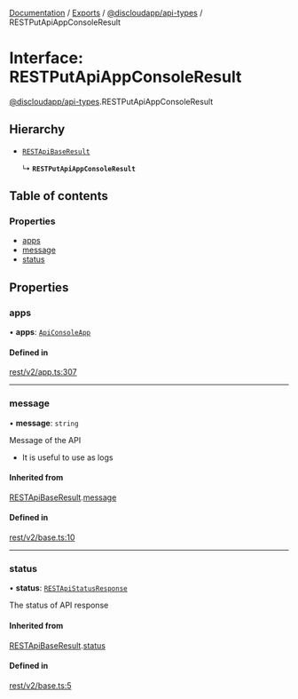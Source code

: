 [Documentation](../README.md) / [Exports](../modules.md) / [@discloudapp/api-types](../modules/discloudapp_api_types.md) / RESTPutApiAppConsoleResult

# Interface: RESTPutApiAppConsoleResult

[@discloudapp/api-types](../modules/discloudapp_api_types.md).RESTPutApiAppConsoleResult

## Hierarchy

- [`RESTApiBaseResult`](discloudapp_api_types.RESTApiBaseResult.md)

  ↳ **`RESTPutApiAppConsoleResult`**

## Table of contents

### Properties

- [apps](discloudapp_api_types.RESTPutApiAppConsoleResult.md#apps)
- [message](discloudapp_api_types.RESTPutApiAppConsoleResult.md#message)
- [status](discloudapp_api_types.RESTPutApiAppConsoleResult.md#status)

## Properties

### apps

• **apps**: [`ApiConsoleApp`](discloudapp_api_types.ApiConsoleApp.md)

#### Defined in

[rest/v2/app.ts:307](https://github.com/discloud/discloud.app/blob/99d4db4/packages/api-types/rest/v2/app.ts#L307)

___

### message

• **message**: `string`

Message of the API
- It is useful to use as logs

#### Inherited from

[RESTApiBaseResult](discloudapp_api_types.RESTApiBaseResult.md).[message](discloudapp_api_types.RESTApiBaseResult.md#message)

#### Defined in

[rest/v2/base.ts:10](https://github.com/discloud/discloud.app/blob/99d4db4/packages/api-types/rest/v2/base.ts#L10)

___

### status

• **status**: [`RESTApiStatusResponse`](../modules/discloudapp_api_types.md#restapistatusresponse)

The status of API response

#### Inherited from

[RESTApiBaseResult](discloudapp_api_types.RESTApiBaseResult.md).[status](discloudapp_api_types.RESTApiBaseResult.md#status)

#### Defined in

[rest/v2/base.ts:5](https://github.com/discloud/discloud.app/blob/99d4db4/packages/api-types/rest/v2/base.ts#L5)
